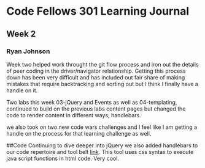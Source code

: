 # Code Fellows 301 Learning Journal
## Week 2
### Ryan Johnson

Week two helped work throught the git flow process and iron out the details of peer coding in the driver/navigator relationship. Getting this process down has been very difficult and has included out fair share of making mistakes that require backtracking and sorting out but I think I finally have a handle on it.

Two labs this week 03-jQuery and Events as well as 04-templating, continued to build on the previous labs content pages but changed the code to render content in different ways; handlebars. 

we also took on two new code wars challenges and I feel like I am getting a handle on the process for that learning challenge as well.

##Code
Continuing to dive deeper into jQuery we also added handlebars to our code  repertoire and tool belt [link](http://handlebarsjs.com/). This tool uses css syntax to execute java script functions in html code. Very cool.